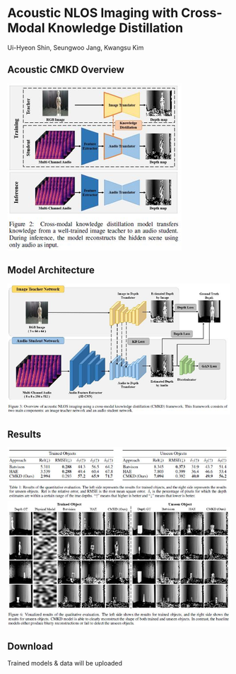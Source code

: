 # Acoustic NLOS Imaging with Cross-Modal Knowledge Distillation <br>
Ui-Hyeon Shin, Seungwoo Jang, Kwangsu Kim


Acoustic CMKD Overview
-
![](https://github.com/shineh96/Acoustic-NLOS-CMKD/blob/main/images/CMKD_Overview.JPG)

Model Architecture
-
![](https://github.com/shineh96/Acoustic-NLOS-CMKD/blob/main/images/Model_Architecture.JPG)


Results
-
![](https://github.com/shineh96/Acoustic-NLOS-CMKD/blob/main/images/Quantitative_Evaluation_Result.JPG)
![](https://github.com/shineh96/Acoustic-NLOS-CMKD/blob/main/images/Qualitative_Evaluation_Result.JPG)

Download
-
Trained models & data will be uploaded
